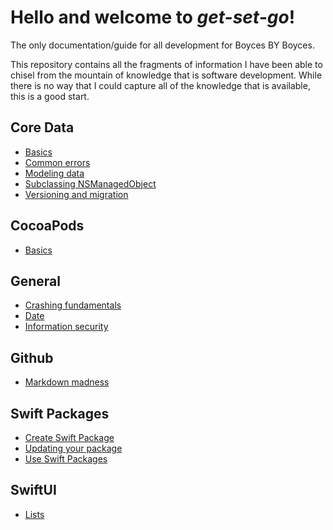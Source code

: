 # Hello and welcome to *get-set-go*!

The only documentation/guide for all development for Boyces BY Boyces. 

This repository contains all the fragments of information I have been able to chisel from the mountain of knowledge that is software development. While there is no way that I could capture all of the knowledge that is available, this is a good start.




## Core Data
* [Basics](core-data/basics.md)
* [Common errors](core-data/common-errors.md)
* [Modeling data](core-data/modeling-data.md)
* [Subclassing NSManagedObject](core-data/subclassing-nsmanagedobject.md)
* [Versioning and migration](core-data/versioning-and-migration.md)


## CocoaPods
* [Basics](cocoapods/basics.md)


## General
* [Crashing fundamentals](general/crashing.md)
* [Date](general/date.md)
* [Information security](general/information-security.md)

## Github
* [Markdown madness](github/markdown-madness.md)


## Swift Packages
* [Create Swift Package](swift-packages/create-swift-package.md)
* [Updating your package](swift-packages/updating-your-package.md)
* [Use Swift Packages](swift-packages/use-swift-package.md)


## SwiftUI
* [Lists](swiftui/lists.md)

